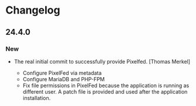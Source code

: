 # Changelog

## 24.4.0

### New

- The real initial commit to successfully provide Pixelfed. [Thomas
  Merkel]

  * Configure PixelFed via metadata
  * Configure MariaDB and PHP-FPM
  * Fix file permissions in PixelFed because the application is running as
    different user. A patch file is provided and used after the
    application installation.



